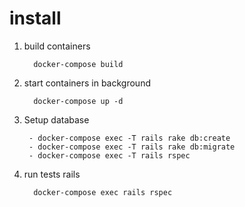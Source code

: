 # install

1. build containers
   ```
     docker-compose build
   ```

1. start containers in background
   ```
     docker-compose up -d
   ```

1. Setup database
   ```
    - docker-compose exec -T rails rake db:create
    - docker-compose exec -T rails rake db:migrate
    - docker-compose exec -T rails rspec

   ```

1. run tests rails
   ```
     docker-compose exec rails rspec
   ```

